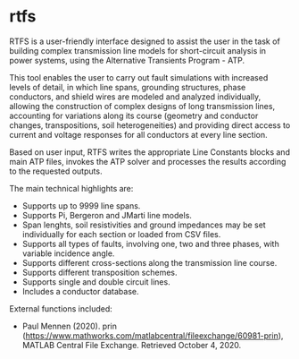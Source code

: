 # rtfs
RTFS is a user-friendly interface designed to assist the user in the task of building complex transmission line models for short-circuit analysis in power systems, using the Alternative Transients Program - ATP. 

This tool enables the user to carry out fault simulations with increased levels of detail, in which line spans, grounding structures, phase conductors, and shield wires are modeled and analyzed individually, allowing the construction of complex designs of long transmission lines, accounting for variations along its course (geometry and conductor changes, transpositions, soil heterogeneities) and providing direct access to current and voltage responses for all conductors at every line section.

Based on user input, RTFS writes the appropriate Line Constants blocks and main ATP files, invokes the ATP solver and processes the results according to the requested outputs. 

The main technical highlights are:
- Supports up to 9999 line spans.
- Supports Pi, Bergeron and JMarti line models.
- Span lenghts, soil resistivities and ground impedances may be set individually for each section or loaded from CSV files.
- Supports all types of faults, involving one, two and three phases, with variable incidence angle.
- Supports different cross-sections along the transmission line course.
- Supports different transposition schemes.
- Supports single and double circuit lines.
- Includes a conductor database.

External functions included:
- Paul Mennen (2020). prin (https://www.mathworks.com/matlabcentral/fileexchange/60981-prin), MATLAB Central File Exchange. Retrieved October 4, 2020.
